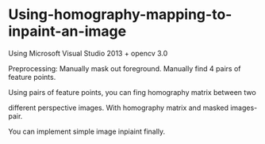 # Using-homography-mapping-to-inpaint-an-image
Using Microsoft Visual Studio 2013 + opencv 3.0 

Preprocessing: Manually mask out foreground.
               Manually find 4 pairs of feature points.

Using pairs of feature points, you can fing homography matrix between two 

different perspective images. With homography matrix and masked images-pair.

You can implement simple image inpiaint finally.
